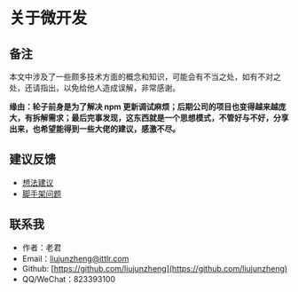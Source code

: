# 关于微开发

## 备注

本文中涉及了一些颇多技术方面的概念和知识，可能会有不当之处，如有不对之处，还请指出，以免给他人造成误解，非常感谢。

**缘由：轮子前身是为了解决 npm 更新调试麻烦；后期公司的项目也变得越来越庞大，有拆解需求；最后完事发现，这东西就是一个思想模式，不管好与不好，分享出来，也希望能得到一些大佬的建议，感激不尽。**

## 建议反馈

- [想法建议](https://github.com/micro-development/micro-development-docs/issues)
- [脚手架问题](https://github.com/micro-development/micro-development-cli/issues)


## 联系我

- 作者：老君
- Email：liujunzheng@ittlr.com
- Github: [https://github.com/liujunzheng](https://github.com/liujunzheng)
- QQ/WeChat：823393100

